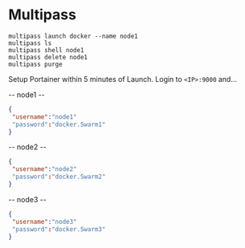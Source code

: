 # Multipass

```shell
multipass launch docker --name node1
multipass ls
multipass shell node1
multipass delete node1
multipass purge
```

Setup Portainer within 5 minutes of Launch.
Login to `<IP>:9000` and...

-- node1 --

```json
{
 "username":"node1"
 "password":"docker.Swarm1"
}
```

-- node2 --

```json
{
 "username":"node2"
 "password":"docker.Swarm2"
}
```

-- node3 --

```json
{
 "username":"node3"
 "password":"docker.Swarm3"
}
```
